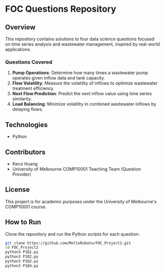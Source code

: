 # FOC Questions Repository  

## Overview  
This repository contains solutions to four data science questions focused on time series analysis and wastewater management, inspired by real-world applications.  

### Questions Covered  
1. **Pump Operations**: Determine how many times a wastewater pump operates given inflow data and tank capacity.  
2. **Flow Volatility**: Measure the volatility of inflows to optimize wastewater treatment efficiency.  
3. **Next Flow Prediction**: Predict the next inflow value using time series similarity.  
4. **Load Balancing**: Minimize volatility in combined wastewater inflows by delaying flows.  

## Technologies  
- Python  

## Contributors
- Kerui Huang
- University of Melbourne COMP10001 Teaching Team (Question Provider)

## License
This project is for academic purposes under the University of Melbourne's COMP10001 course.

## How to Run
Clone the repository and run the Python scripts for each question:
```bash
git clone https://github.com/MoltoRubato/FOC_Project2.git
cd FOC_Project2
python3 P1Q1.py
python3 P1Q2.py
python3 P1Q3.py
python3 P1Q4.py
